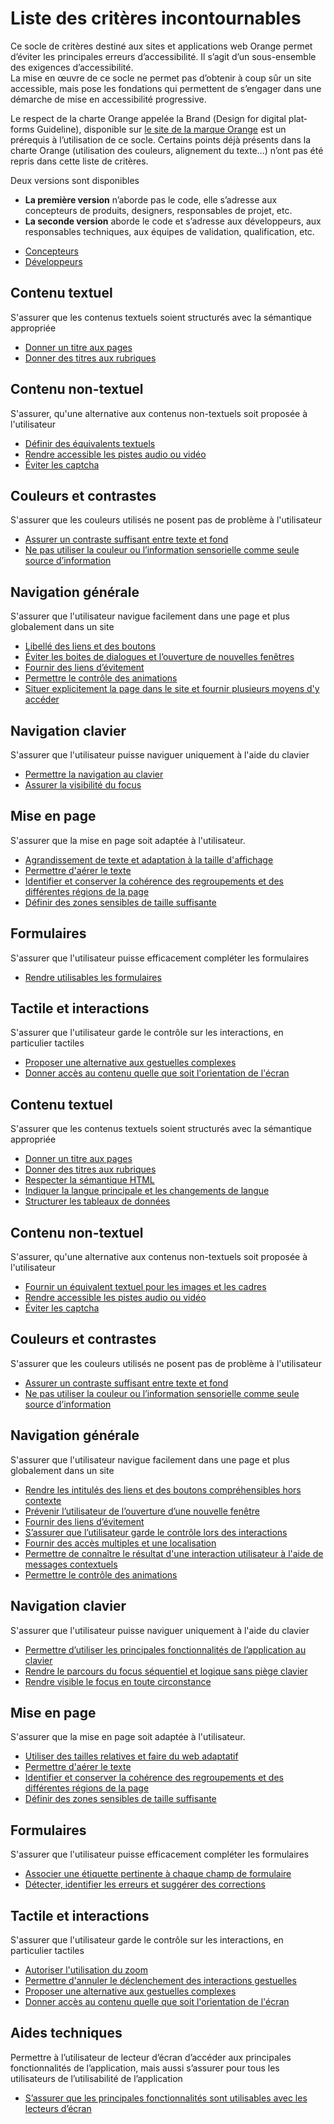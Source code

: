 # Liste des critères incontournables

<script>$(document).ready(function () {
    setBreadcrumb([{"label":"Liste des critères incontournables"}]);
});</script>

<span data-menuitem="incontournables"></span>

Ce socle de critères destiné aux sites et applications web Orange permet d’éviter les principales erreurs d’accessibilité. Il s’agit d’un sous-ensemble des exigences d’accessibilité.   
La mise en œuvre de ce socle ne permet pas d’obtenir à coup sûr un site accessible, mais pose les fondations qui permettent de s’engager dans une démarche de mise en accessibilité progressive.

Le respect de la charte Orange appelée la Brand (<span lang="en">Design for digital platforms Guideline</span>), disponible sur [le site de la marque Orange](http://design.orange.com/) est un prérequis à l’utilisation de ce socle.
Certains points déjà présents dans la charte Orange (utilisation des couleurs, alignement du texte…) n’ont pas été repris dans cette liste de critères.

Deux versions sont disponibles&nbsp;
- **La première version** n’aborde pas le code, elle s’adresse aux concepteurs de produits, designers, responsables de projet, etc.
- **La seconde version** aborde le code et s’adresse aux développeurs, aux responsables techniques, aux équipes de validation, qualification, etc.

<ul class="nav nav-tabs" role="tablist">
<li class="nav-item">
<a class="nav-link active" id="incontournables-concepteurs-tab" data-toggle="tab" href="#incontournables-concepteurs" role="tab" aria-controls="incontournables-concepteurs" aria-selected="true">Concepteurs</a>
</li>
<li class="nav-item">
<a class="nav-link" id="incontournables-developpeurs-tab" data-toggle="tab" href="#incontournables-developpeurs" role="tab" aria-controls="incontournables-developpeurs" aria-selected="false">Développeurs</a>
</li>
</ul><div class="tab-content"><div class="tab-pane show active" id="incontournables-concepteurs" role="tabpanel" aria-labelledby="incontournables-concepteurs-tab">

## Contenu textuel

S'assurer que les contenus textuels soient structurés avec la sémantique appropriée

- [Donner un titre aux pages](titre-pages.html)
- [Donner des titres aux rubriques](#)

## Contenu non-textuel

S'assurer, qu'une alternative aux contenus non-textuels soit proposée à l'utilisateur

- [Définir des équivalents textuels](#)
- [Rendre accessible les pistes audio ou vidéo](#)
- [Éviter les captcha](#)

## Couleurs et contrastes

S'assurer que les couleurs utilisés ne posent pas de problème à l'utilisateur

- [Assurer un contraste suffisant entre texte et fond](#)
- [Ne pas utiliser la couleur ou l’information sensorielle comme seule source d’information](#)

## Navigation générale

S'assurer que l'utilisateur navigue facilement dans une page et plus globalement dans un site

- [Libellé des liens et des boutons](#)
- [Éviter les boites de dialogues et l’ouverture de nouvelles fenêtres](#)
- [Fournir des liens d’évitement](#)
- [Permettre le contrôle des animations](#)
- [Situer explicitement la page dans le site et fournir plusieurs moyens d'y accéder](#)

## Navigation clavier

S'assurer que l'utilisateur puisse naviguer uniquement à l'aide du clavier

- [Permettre la navigation au clavier](#)
- [Assurer la visibilité du focus](#)

## Mise en page

S'assurer que la mise en page soit adaptée à l'utilisateur.

- [Agrandissement de texte et adaptation à la taille d'affichage](#)
- [Permettre d'aérer le texte](#)
- [Identifier et conserver la cohérence des regroupements et des différentes régions de la page](#)
- [Définir des zones sensibles de taille suffisante](#)

## Formulaires

S'assurer que l'utilisateur puisse efficacement compléter les formulaires

- [Rendre utilisables les formulaires](#)

## Tactile et interactions

S'assurer que l'utilisateur garde le contrôle sur les interactions, en particulier tactiles

- [Proposer une alternative aux gestuelles complexes](#)
- [Donner accès au contenu quelle que soit l'orientation de l'écran](#)

</div>
<div class="tab-pane" id="incontournables-developpeurs" role="tabpanel" aria-labelledby="incontournables-developpeurs-tab">

## Contenu textuel

S'assurer que les contenus textuels soient structurés avec la sémantique appropriée

- [Donner un titre aux pages](titre-pages.html)
- [Donner des titres aux rubriques](titre-rubriques.html)
- [Respecter la sémantique HTML](semantique-html.html)
- [Indiquer la langue principale et les changements de langue](changement-langue.html)
- [Structurer les tableaux de données](tableaux.html)

## Contenu non-textuel

S'assurer, qu'une alternative aux contenus non-textuels soit proposée à l'utilisateur

- [Fournir un équivalent textuel pour les images et les cadres](equivalent-textuel.html)
- [Rendre accessible les pistes audio ou vidéo](audio-video.html)
- [Éviter les captcha](crit-captcha.html)

## Couleurs et contrastes

S'assurer que les couleurs utilisés ne posent pas de problème à l'utilisateur

- [Assurer un contraste suffisant entre texte et fond](contrastes.html)
- [Ne pas utiliser la couleur ou l’information sensorielle comme seule source d’information](information-sensorielle.html)

## Navigation générale

S'assurer que l'utilisateur navigue facilement dans une page et plus globalement dans un site

- [Rendre les intitulés des liens et des boutons compréhensibles hors contexte](intitules-hors-contexte.html)
- [Prévenir l’utilisateur de l’ouverture d’une nouvelle fenêtre](nouvelle-fenetre.html)
- [Fournir des liens d’évitement](liens-evitement.html)
- [S’assurer que l’utilisateur garde le contrôle lors des interactions](controle-interactions.html)
- [Fournir des accès multiples et une localisation](acces-multiples.html)
- [Permettre de connaître le résultat d'une interaction utilisateur à l'aide de messages contextuels](message-contextuel.html)
- [Permettre le contrôle des animations](controle-animations.html)

## Navigation clavier

S'assurer que l'utilisateur puisse naviguer uniquement à l'aide du clavier

- [Permettre d’utiliser les principales fonctionnalités de l’application au clavier](utilisation-clavier.html)
- [Rendre le parcours du focus séquentiel et logique sans piège clavier](parcours-focus.html)
- [Rendre visible le focus en toute circonstance](visibilite-focus.html)

## Mise en page

S'assurer que la mise en page soit adaptée à l'utilisateur.

- [Utiliser des tailles relatives et faire du web adaptatif](adaptatif.html)
- [Permettre d'aérer le texte](aerer-texte.html)
- [Identifier et conserver la cohérence des regroupements et des différentes régions de la page](coherence-navigation.html)
- [Définir des zones sensibles de taille suffisante](taille-zones.html)

## Formulaires

S'assurer que l'utilisateur puisse efficacement compléter les formulaires

- [Associer une étiquette pertinente à chaque champ de formulaire](etiquette-formulaires.html)
- [Détecter, identifier les erreurs et suggérer des corrections](identifier-erreurs.html)

## Tactile et interactions

S'assurer que l'utilisateur garde le contrôle sur les interactions, en particulier tactiles

- [Autoriser l'utilisation du zoom](autoriser-zoom.html)
- [Permettre d'annuler le déclenchement des interactions gestuelles](annuler-gestuelle.html)
- [Proposer une alternative aux gestuelles complexes](alternative-gestures.html)
- [Donner accès au contenu quelle que soit l'orientation de l'écran](orientation-ecran.html)

## Aides techniques

Permettre à l’utilisateur de lecteur d’écran d’accéder aux principales fonctionnalités de l’application, mais aussi s’assurer pour tous les utilisateurs de l’utilisabilité de l’application

- [S’assurer que les principales fonctionnalités sont utilisables avec les lecteurs d’écran](lecteur-ecran.html)

</div>
</div>

<!--  This file is part of a11y-guidelines | Our vision of mobile & web accessibility guidelines and best practices, with valid/invalid examples.
 Copyright (C) 2016  Orange SA
 See the Creative Commons Legal Code Attribution-ShareAlike 3.0 Unported License for more details (LICENSE file). -->
